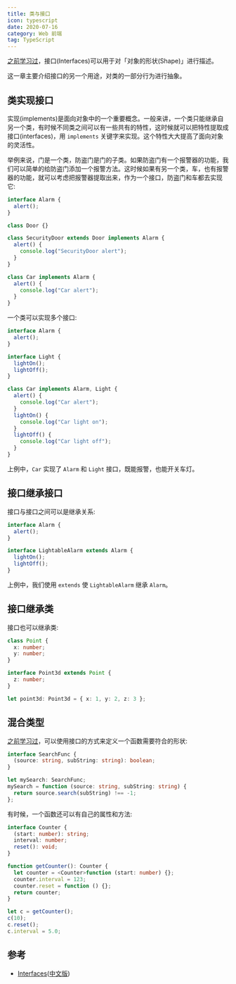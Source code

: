 ```yaml
---
title: 类与接口
icon: typescript
date: 2020-07-16
category: Web 前端
tag: TypeScript
---
```


[之前学习过](../basics/type-of-object-interfaces.md)，接口(Interfaces)可以用于对「对象的形状(Shape)」进行描述。

这一章主要介绍接口的另一个用途，对类的一部分行为进行抽象。

<!-- more -->

## 类实现接口

实现(implements)是面向对象中的一个重要概念。一般来讲，一个类只能继承自另一个类，有时候不同类之间可以有一些共有的特性，这时候就可以把特性提取成接口(interfaces)，用 `implements` 关键字来实现。这个特性大大提高了面向对象的灵活性。

举例来说，门是一个类，防盗门是门的子类。如果防盗门有一个报警器的功能，我们可以简单的给防盗门添加一个报警方法。这时候如果有另一个类，车，也有报警器的功能，就可以考虑把报警器提取出来，作为一个接口，防盗门和车都去实现它:

```ts
interface Alarm {
  alert();
}

class Door {}

class SecurityDoor extends Door implements Alarm {
  alert() {
    console.log("SecurityDoor alert");
  }
}

class Car implements Alarm {
  alert() {
    console.log("Car alert");
  }
}
```

一个类可以实现多个接口:

```ts
interface Alarm {
  alert();
}

interface Light {
  lightOn();
  lightOff();
}

class Car implements Alarm, Light {
  alert() {
    console.log("Car alert");
  }
  lightOn() {
    console.log("Car light on");
  }
  lightOff() {
    console.log("Car light off");
  }
}
```

上例中，`Car` 实现了 `Alarm` 和 `Light` 接口，既能报警，也能开关车灯。

## 接口继承接口

接口与接口之间可以是继承关系:

```ts
interface Alarm {
  alert();
}

interface LightableAlarm extends Alarm {
  lightOn();
  lightOff();
}
```

上例中，我们使用 `extends` 使 `LightableAlarm` 继承 `Alarm`。

## 接口继承类

接口也可以继承类:

```ts
class Point {
  x: number;
  y: number;
}

interface Point3d extends Point {
  z: number;
}

let point3d: Point3d = { x: 1, y: 2, z: 3 };
```

## 混合类型

[之前学习过](/doc/private/language/typescript/basics/type-of-function#接口中函数的定义)，可以使用接口的方式来定义一个函数需要符合的形状:

```ts
interface SearchFunc {
  (source: string, subString: string): boolean;
}

let mySearch: SearchFunc;
mySearch = function (source: string, subString: string) {
  return source.search(subString) !== -1;
};
```

有时候，一个函数还可以有自己的属性和方法:

```ts
interface Counter {
  (start: number): string;
  interval: number;
  reset(): void;
}

function getCounter(): Counter {
  let counter = <Counter>function (start: number) {};
  counter.interval = 123;
  counter.reset = function () {};
  return counter;
}

let c = getCounter();
c(10);
c.reset();
c.interval = 5.0;
```

## 参考

- [Interfaces](http://www.typescriptlang.org/docs/handbook/interfaces.html)([中文版](https://zhongsp.gitbooks.io/typescript-handbook/content/doc/handbook/Interfaces.html))
